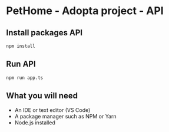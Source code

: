 # PetHome - Adopta project - API

## Install packages API
```
npm install
```

## Run API
```
npm run app.ts
```

## What you will need
* An IDE or text editor (VS Code)
* A package manager such as NPM or Yarn
* Node.js installed
